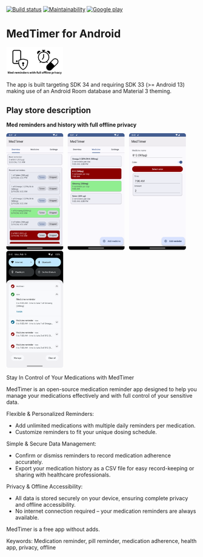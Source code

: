 [![Build status](https://github.com/Futsch1/medTimer/actions/workflows/android.yml/badge.svg)](https://github.com/Futsch1/medTimer/actions/workflows/android.yml)
[![Maintainability](https://api.codeclimate.com/v1/badges/7239138d83361232bba9/maintainability)](https://codeclimate.com/github/Futsch1/medTimer/maintainability)
[![Google play](https://play.google.com/store/apps/details?id=com.futsch1.medtimer)](https://play.google.com/intl/en_us/badges/static/images/badges/en_badge_web_generic.png)

# MedTimer for Android

<img src="app/src/main/play/listings/en-US/graphics/feature-graphic/1.png" width="150" />

The app is built targeting SDK 34 and requiring SDK 33 (>= Android 13) making use of an Android Room
database and Material 3 theming.

## Play store description

**Med reminders and history with full offline privacy**

<p float="left">
  <img src="app/src/main/play/listings/en-US/graphics/phone-screenshots/1.png" width="150" />
  &nbsp;
  <img src="app/src/main/play/listings/en-US/graphics/phone-screenshots/2.png" width="150" /> 
  &nbsp;
  <img src="app/src/main/play/listings/en-US/graphics/phone-screenshots/3.png" width="150" />
  &nbsp;
  <img src="app/src/main/play/listings/en-US/graphics/phone-screenshots/4.png" width="150" />
</p>

Stay In Control of Your Medications with MedTimer

MedTimer is an open-source medication reminder app designed to help you manage your medications
effectively and with full control of your sensitive data.

Flexible & Personalized Reminders:

- Add unlimited medications with multiple daily reminders per medication.
- Customize reminders to fit your unique dosing schedule.

Simple & Secure Data Management:

- Confirm or dismiss reminders to record medication adherence accurately.
- Export your medication history as a CSV file for easy record-keeping or sharing with healthcare
  professionals.

Privacy & Offline Accessibility:

- All data is stored securely on your device, ensuring complete privacy and offline accessibility.
- No internet connection required – your medication reminders are always available.

MedTimer is a free app without adds.

Keywords: Medication reminder, pill reminder, medication adherence, health app, privacy, offline